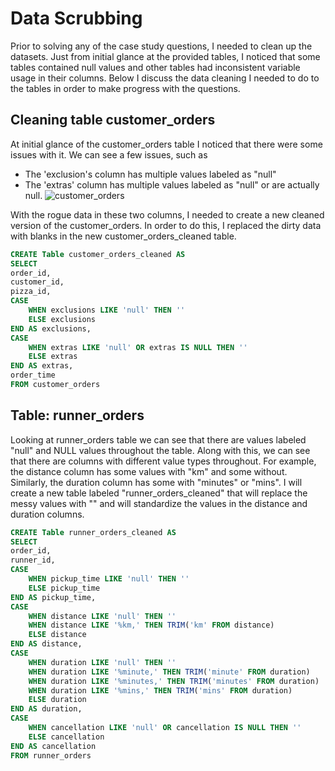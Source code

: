 # Data Scrubbing
Prior to solving any of the case study questions, I needed to clean up the datasets. Just from initial glance at the provided tables, I noticed that some tables contained null values and other tables had inconsistent variable usage in their columns. Below I discuss the data cleaning I needed to do to the tables in order to make progress with the questions.

## Cleaning table customer_orders 
At initial glance of the customer_orders table I noticed that there were some issues with it. We can see a few issues, such as

- The 'exclusion's column has multiple values labeled as "null"
- The 'extras'  column has multiple values labeled as "null" or are actually null.
![customer_orders](https://github.com/NihalSidhu/Data-with-Danny-SQL-Challenge/assets/111151666/2b42cb09-925d-4d6d-a819-ea727da1a93b)


With the rogue data in these two columns, I needed to create a new cleaned version of the customer_orders. In order to do this, I replaced the dirty data with blanks in the new customer_orders_cleaned table. 

````sql
CREATE Table customer_orders_cleaned AS
SELECT 
order_id, 
customer_id,
pizza_id,
CASE 
	WHEN exclusions LIKE 'null' THEN ''
	ELSE exclusions
END AS exclusions,
CASE 
	WHEN extras LIKE 'null' OR extras IS NULL THEN ''
	ELSE extras
END AS extras,
order_time
FROM customer_orders
````







## Table: runner_orders
Looking at runner_orders table we can see that there are values labeled "null" and NULL values throughout the table. Along with this, we can see that there are columns with different value types throughout. For example, the distance column has some values with "km" and some without. Similarly, the duration column has some with "minutes" or "mins".  I will create a new table labeled "runner_orders_cleaned" that will replace the messy values with "" and will standardize the values in the distance and duration columns. 

````sql
CREATE Table runner_orders_cleaned AS
SELECT 
order_id, 
runner_id,
CASE 
	WHEN pickup_time LIKE 'null' THEN ''
	ELSE pickup_time
END AS pickup_time,
CASE 
	WHEN distance LIKE 'null' THEN ''
	WHEN distance LIKE '%km,' THEN TRIM('km' FROM distance)
	ELSE distance
END AS distance,
CASE 
	WHEN duration LIKE 'null' THEN ''
	WHEN duration LIKE '%minute,' THEN TRIM('minute' FROM duration)
	WHEN duration LIKE '%minutes,' THEN TRIM('minutes' FROM duration)
	WHEN duration LIKE '%mins,' THEN TRIM('mins' FROM duration)
	ELSE duration
END AS duration,
CASE 
	WHEN cancellation LIKE 'null' OR cancellation IS NULL THEN ''
	ELSE cancellation
END AS cancellation
FROM runner_orders
````
